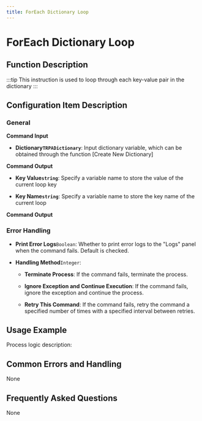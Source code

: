 ```yaml
---
title: ForEach Dictionary Loop
---
```


# ForEach Dictionary Loop

## Function Description

:::tip 
This instruction is used to loop through each key-value pair in the dictionary
:::

## Configuration Item Description

### General

**Command Input**

- **Dictionary`TRPADictionary`**: Input dictionary variable, which can be obtained through the function [Create New Dictionary]


**Command Output**

- **Key Value`string`**: Specify a variable name to store the value of the current loop key

- **Key Name`string`**: Specify a variable name to store the key name of the current loop


**Command Output**

### Error Handling

- **Print Error Logs**`Boolean`: Whether to print error logs to the "Logs" panel when the command fails. Default is checked. 

- **Handling Method**`Integer`:

    - **Terminate Process**: If the command fails, terminate the process.

    - **Ignore Exception and Continue Execution**: If the command fails, ignore the exception and continue the process.

    - **Retry This Command**: If the command fails, retry the command a specified number of times with a specified interval between retries.

## Usage Example

Process logic description:

## Common Errors and Handling

None

## Frequently Asked Questions

None

